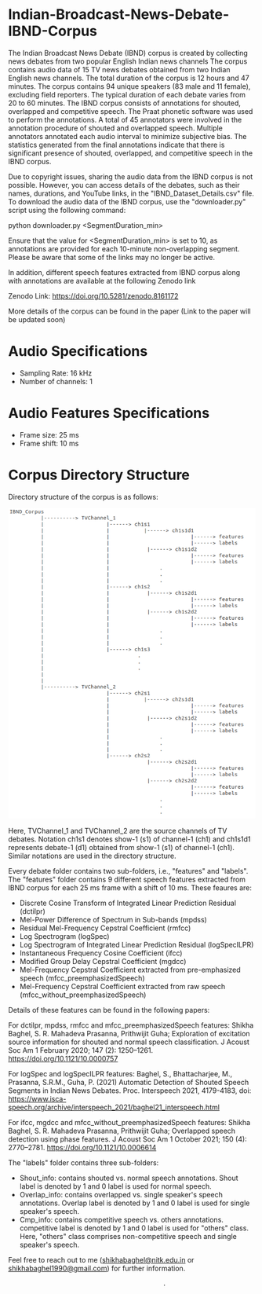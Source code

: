 # Indian-Broadcast-News-Debate-IBND-Corpus

The Indian Broadcast News Debate (IBND) corpus is created by collecting news debates from two popular English Indian news channels The corpus contains audio data of 15 TV news debates obtained from two Indian English news channels. The total duration of the corpus is 12 hours and 47 minutes. The corpus contains 94 unique speakers
(83 male and 11 female), excluding field reporters. The typical duration of each debate varies from 20 to 60 minutes. The IBND corpus consists of annotations for shouted, overlapped and competitive speech. The Praat phonetic software was used to perform the annotations. A total of 45 annotators were involved in the annotation
procedure of shouted and overlapped speech. Multiple annotators annotated each audio interval to minimize subjective bias. The statistics generated from
the final annotations indicate that there is significant presence of shouted, overlapped, and competitive speech in the IBND corpus. 

Due to copyright issues, sharing the audio data from the IBND corpus is not possible. However, you can access details of the debates, such as their names, durations, and YouTube links, in the "IBND_Dataset_Details.csv" file. To download the audio data of the IBND corpus, use the "downloader.py" script using the following command:

python downloader.py <outputPath> <SegmentDuration_min>

Ensure that the value for <SegmentDuration_min> is set to 10, as annotations are provided for each 10-minute non-overlapping segment. Please be aware that some of the links may no longer be active.

In addition, different speech features extracted from IBND corpus along with annotations are available at the following Zenodo link

Zenodo Link: https://doi.org/10.5281/zenodo.8161172

More details of the corpus can be found in the paper (Link to the paper will be updated soon)  


# Audio Specifications
- Sampling Rate: 16 kHz
- Number of channels: 1

# Audio Features Specifications
- Frame size: 25 ms
- Frame shift: 10 ms

# Corpus Directory Structure
Directory structure of the corpus is as follows:

<div align="left"><img src="IBND_corpus_directory_structure.png" width="550"/></div>

Here, TVChannel_1 and TVChannel_2 are the source channels of TV debates. Notation ch1s1 denotes show-1 (s1) of channel-1 (ch1) and ch1s1d1 represents debate-1 (d1) obtained from show-1 (s1) of channel-1 (ch1). Similar notations are used in the directory structure.   

Every debate folder contains two sub-folders, i.e., "features" and "labels". The "features" folder contains 9 different speech features extracted from IBND corpus for each 25 ms frame with a shift of 10 ms. These feaures are:

- Discrete Cosine Transform of Integrated Linear Prediction Residual (dctilpr)
- Mel-Power Difference of Spectrum in Sub-bands (mpdss)
- Residual Mel-Frequency Cepstral Coefficient (rmfcc)
- Log Spectrogram (logSpec)
- Log Spectrogram of Integrated Linear Prediction Residual (logSpecILPR)
- Instantaneous Frequency Cosine Coefficient (ifcc)
- Modified Group Delay Cepstral Coefficient (mgdcc) 
- Mel-Frequency Cepstral Coefficient extracted from pre-emphasized speech (mfcc_preemphasizedSpeech)
- Mel-Frequency Cepstral Coefficient extracted from raw speech (mfcc_without_preemphasizedSpeech)

Details of these features can be found in the following papers:

For dctilpr, mpdss, rmfcc and mfcc_preemphasizedSpeech features: Shikha Baghel, S. R. Mahadeva Prasanna, Prithwijit Guha; Exploration of excitation source information for shouted and normal speech classification. J Acoust Soc Am 1 February 2020; 147 (2): 1250–1261. https://doi.org/10.1121/10.0000757

For logSpec and logSpecILPR features: Baghel, S., Bhattacharjee, M., Prasanna, S.R.M., Guha, P. (2021) Automatic Detection of Shouted Speech Segments in Indian News Debates. Proc. Interspeech 2021, 4179-4183, doi: https://www.isca-speech.org/archive/interspeech_2021/baghel21_interspeech.html

For ifcc, mgdcc and mfcc_without_preemphasizedSpeech features: Shikha Baghel, S. R. Mahadeva Prasanna, Prithwijit Guha; Overlapped speech detection using phase features. J Acoust Soc Am 1 October 2021; 150 (4): 2770–2781. https://doi.org/10.1121/10.0006614 


 The "labels" folder contains three sub-folders:
 - Shout_info: contains shouted vs. normal speech annotations. Shout label is denoted by 1 and 0 label is used for normal speech. 
 - Overlap_info: contains overlapped vs. single speaker's speech annotations. Overlap label is denoted by 1 and 0 label is used for  single speaker's speech. 
 - Cmp_info: contains competitive speech vs. others annotations. competitive label is denoted by 1 and 0 label is used for "others" class. Here, "others" class comprises non-competitive speech and single speaker's speech.


 Feel free to reach out to me (shikhabaghel@nitk.edu.in or shikhabaghel1990@gmail.com) for further information.

                                                .                                                              

